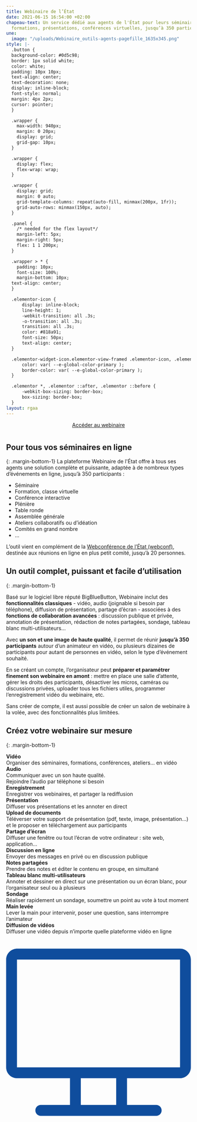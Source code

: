 ```yaml
---
title: Webinaire de l’État
date: 2021-06-15 16:54:00 +02:00
chapeau-text: Un service dédié aux agents de l'État pour leurs séminaires en ligne,
  formations, présentations, conférences virtuelles, jusqu’à 350 participants.
une:
  image: "/uploads/Webinaire_outils-agents-pagefille_1635x345.png"
style: |-
  .button {
  background-color: #0d5c98;
  border: 1px solid white;
  color: white;
  padding: 10px 10px;
  text-align: center;
  text-decoration: none;
  display: inline-block;
  font-style: normal;
  margin: 4px 2px;
  cursor: pointer;
  }

  .wrapper {
    max-width: 940px;
    margin: 0 20px;
    display: grid;
    grid-gap: 10px;
  }

  .wrapper {
    display: flex;
    flex-wrap: wrap;
  }

  .wrapper {
    display: grid;
    margin: 0 auto;
    grid-template-columns: repeat(auto-fill, minmax(200px, 1fr));
    grid-auto-rows: minmax(150px, auto);
  }

  .panel {
    /* needed for the flex layout*/
    margin-left: 5px;
    margin-right: 5px;
    flex: 1 1 200px;
  }

  .wrapper > * {
    padding: 10px;
    font-size: 100%;
    margin-bottom: 10px;
  text-align: center;
  }

  .elementor-icon {
      display: inline-block;
      line-height: 1;
      -webkit-transition: all .3s;
      -o-transition: all .3s;
      transition: all .3s;
      color: #818a91;
      font-size: 50px;
      text-align: center;
  }

  .elementor-widget-icon.elementor-view-framed .elementor-icon, .elementor-widget-icon.elementor-view-default .elementor-icon {
      color: var( --e-global-color-primary );
      border-color: var( --e-global-color-primary );
  }

  .elementor *, .elementor ::after, .elementor ::before {
      -webkit-box-sizing: border-box;
      box-sizing: border-box;
  }
layout: rgaa
---
```


<p align="center" style="margin-bottom: 40px"><a href="http://www.webinaire.numerique.gouv.fr/" class="button" title="Accéder au webinaire - Lien externe">Accéder au webinaire</a></p>

## Pour tous vos séminaires en ligne
{: .margin-bottom-1}
La plateforme Webinaire de l'État offre à tous ses agents une solution complète et puissante, adaptée à de nombreux types d’événements en ligne, jusqu’à 350 participants :

* Séminaire
* Formation, classe virtuelle
* Conférence interactive
* Plénière
* Table ronde
* Assemblée générale
* Ateliers collaboratifs ou d’idéation
* Comités en grand nombre
* …

L’outil vient en complément de la [Webconférence de l’État (webconf)](https://www.numerique.gouv.fr/outils-agents/webconference-etat/ "Webconférence de l’État (webconf) - Lien externe"), destinée aux réunions en ligne en plus petit comité, jusqu’à 20 personnes.

## Un outil complet, puissant et facile d’utilisation
{: .margin-bottom-1}

Basé sur le logiciel libre réputé BigBlueButton, Webinaire inclut des **fonctionnalités classiques** - vidéo, audio (joignable si besoin par téléphone), diffusion de présentation, partage d’écran - associées à des **fonctions de collaboration avancées** : discussion publique et privée, annotation de présentation, rédaction de notes partagées, sondage, tableau blanc multi-utilisateurs…

Avec **un son et une image de haute qualité**, il permet de réunir **jusqu’à 350 participants** autour d’un animateur en vidéo, ou plusieurs dizaines de participants pour autant de personnes en vidéo, selon le type d’événement souhaité.

En se créant un compte, l’organisateur peut **préparer et paramétrer finement son webinaire en amont** : mettre en place une salle d’attente, gérer les droits des participants, désactiver les micros, caméras ou discussions privées, uploader tous les fichiers utiles, programmer l’enregistrement vidéo du webinaire, etc.

Sans créer de compte, il est aussi possible de créer un salon de webinaire à la volée, avec des fonctionnalités plus limitées.

## Créez votre webinaire sur mesure
{: .margin-bottom-1}

<div class="wrapper">
  <div class="panel"><b>Vidéo</b>
<br>Organiser des séminaires, formations, conférences, ateliers… en vidéo
</div>
  <div class="panel"><b>Audio</b>
<br>Communiquer avec un son haute qualité. 
<br>Rejoindre l’audio par téléphone si besoin</div>
  <div class="panel"><b>Enregistrement</b>
<br>Enregistrer vos webinaires, et partager la rediffusion</div>
  <div class="panel"><b>Présentation</b>
<br>Diffuser vos présentations et les annoter en direct</div>
  <div class="panel"><b>Upload de documents</b>
<br>Téléverser votre support de présentation (pdf, texte, image, présentation…) et le proposer en téléchargement aux participants</div>
  <div class="panel"><b>Partage d’écran</b>
<br>Diffuser une fenêtre ou tout l’écran de votre ordinateur : site web, application…</div>
  <div class="panel"><b>Discussion en ligne</b>
<br>Envoyer des messages en privé ou en discussion publique</div>
  <div class="panel"><b>Notes partagées</b>
<br>Prendre des notes et éditer le contenu en groupe, en simultané</div>
  <div class="panel"><b>Tableau blanc multi-utilisateurs</b>
<br>Annoter et dessiner en direct sur une présentation ou un écran blanc, pour l’organisateur seul ou à plusieurs</div>
  <div class="panel"><b>Sondage</b><br>Réaliser rapidement un sondage, soumettre un point au vote à tout moment</div>
  <div class="panel"><b>Main levée</b><br>Lever la main pour intervenir, poser une question, sans interrompre l’animateur</div>
  <div class="panel"><b>Diffusion de vidéos</b><br>Diffuser une vidéo depuis n’importe quelle plateforme vidéo en ligne</div>
</div>

<svg xmlns="http://www.w3.org/2000/svg" xmlns:xlink="http://www.w3.org/1999/xlink" xmlns:svgjs="http://svgjs.com/svgjs" width="512" height="512" x="0" y="0" viewBox="0 0 512 512" style="enable-background:new 0 0 512 512" xml:space="preserve" class=""><g><g xmlns="http://www.w3.org/2000/svg"><path d="m482 25h-452c-16.542 0-30 13.458-30 30v298c0 16.542 13.458 30 30 30h147v74h-81c-8.284 0-15 6.716-15 15s6.716 15 15 15h320c8.284 0 15-6.716 15-15s-6.716-15-15-15h-81v-74h147c16.542 0 30-13.458 30-30v-298c0-16.542-13.458-30-30-30zm-177 432h-98v-74h98zm177-104c-13.157 0-441.456 0-452 0v-298h452c.019 304.472.1 298 0 298z" fill="#0f4d9d" data-original="#000000" style="" class=""></path></g></g></svg>
<g><g xmlns="http://www.w3.org/2000/svg"><path d="m482 25h-452c-16.542 0-30 13.458-30 30v298c0 16.542 13.458 30 30 30h147v74h-81c-8.284 0-15 6.716-15 15s6.716 15 15 15h320c8.284 0 15-6.716 15-15s-6.716-15-15-15h-81v-74h147c16.542 0 30-13.458 30-30v-298c0-16.542-13.458-30-30-30zm-177 432h-98v-74h98zm177-104c-13.157 0-441.456 0-452 0v-298h452c.019 304.472.1 298 0 298z" fill="#0f4d9d" data-original="#000000" style="" class=""></path></g></g>
<g xmlns="http://www.w3.org/2000/svg"><path d="m482 25h-452c-16.542 0-30 13.458-30 30v298c0 16.542 13.458 30 30 30h147v74h-81c-8.284 0-15 6.716-15 15s6.716 15 15 15h320c8.284 0 15-6.716 15-15s-6.716-15-15-15h-81v-74h147c16.542 0 30-13.458 30-30v-298c0-16.542-13.458-30-30-30zm-177 432h-98v-74h98zm177-104c-13.157 0-441.456 0-452 0v-298h452c.019 304.472.1 298 0 298z" fill="#0f4d9d" data-original="#000000" style="" class=""></path></g></g></svg>